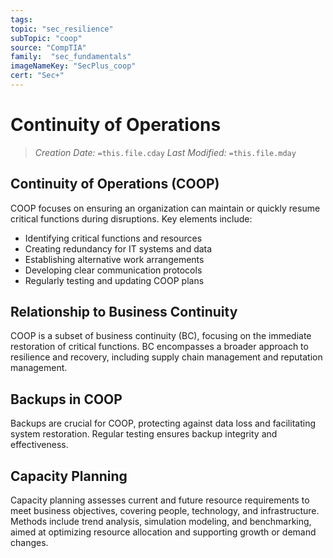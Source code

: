```yaml
---
tags:
topic: "sec_resilience"
subTopic: "coop"
source: "CompTIA"
family:  "sec_fundamentals"
imageNameKey: "SecPlus_coop" 
cert: "Sec+"
---
```

# Continuity of Operations
> *Creation Date:* `=this.file.cday`
> *Last Modified:* `=this.file.mday`

## Continuity of Operations (COOP)

COOP focuses on ensuring an organization can maintain or quickly resume critical functions during disruptions. Key elements include:
- Identifying critical functions and resources
- Creating redundancy for IT systems and data
- Establishing alternative work arrangements
- Developing clear communication protocols
- Regularly testing and updating COOP plans

## Relationship to Business Continuity

COOP is a subset of business continuity (BC), focusing on the immediate restoration of critical functions. BC encompasses a broader approach to resilience and recovery, including supply chain management and reputation management.

## Backups in COOP

Backups are crucial for COOP, protecting against data loss and facilitating system restoration. Regular testing ensures backup integrity and effectiveness.

## Capacity Planning

Capacity planning assesses current and future resource requirements to meet business objectives, covering people, technology, and infrastructure. Methods include trend analysis, simulation modeling, and benchmarking, aimed at optimizing resource allocation and supporting growth or demand changes.
